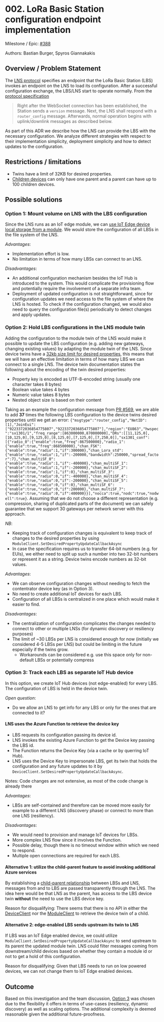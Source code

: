 # 002. LoRa Basic Station configuration endpoint implementation

Milestone / Epic: [#388](https://github.com/Azure/iotedge-lorawan-starterkit/issues/388)

Authors: Bastian Burger, Spyros Giannakakis

## Overview / Problem Statement

The [LNS protocol][lns-protocol] specifies an endpoint that the LoRa Basic Station (LBS) invokes an endpoint on the LNS to load its configuration. After a successful configuration exchange, the LBS/LNS start to operate normally. From the [protocol specification][lns-protocol]

> Right after the WebSocket connection has been established, the Station sends a `version` message. Next, the LNS shall respond with a `router_config` message. Afterwards, normal operation begins with uplink/downlink messages as described below.

As part of this ADR we describe how the LNS can provide the LBS with the necessary configuration. We
analyze different strategies with respect to their implementation simplicity, deployment simplicity
and how to detect updates to the configuration.

## Restrictions / limitations
- Twins have a limit of 32KB for desired properties.
- [Children devices](https://docs.microsoft.com/en-us/azure/iot-edge/iot-edge-as-gateway?view=iotedge-2020-11#parent-and-child-relationships) can only have one parent and a parent can have up to 100 children devices. 

## Possible solutions

### Option 1: Mount volume on LNS with the LBS configuration

Since the LNS runs as an IoT edge module, we can [use IoT Edge device local storage from a module](https://docs.microsoft.com/en-us/azure/iot-edge/how-to-access-host-storage-from-module?view=iotedge-2020-11). We would store the configuration of all LBSs in the file system of the LNS. 

*Advantages*:
- Implementation effort is low.
- No limitation in terms of how many LBSs can connect to an LNS. 

*Disadvantages*:
- An additional configuration mechanism besides the IoT Hub is introduced to the system. This would
  complicate the provisioning flow and potentially require the involvement of a separate infra team. 
- Deployment of updated configuration is not straightforward, since for configuration updates we
  need access to the file system of where the LNS is hosted. To check if the configuration changed,
  we would also need to query the configuration file(s) periodically to detect changes and apply updates.

### Option 2: Hold LBS configurations in the LNS module twin

Adding the configuration to the module twin of the LNS would make it possible to update the LBS configuration (e.g. adding new gateways, changing existing values) by adapting the module twin of the LNS. Since device twins have a [32kb size limit for desired properties](https://docs.microsoft.com/en-us/azure/iot-hub/iot-hub-devguide-device-twins#device-twin-size), this means that we will have an effective limitation in terms of how many LBS we can connect to a single LNS. The device twin documentation states the following about the encoding of the twin desired properties:

- Property key is encoded as UTF-8-encoded string (usually one character takes 8 bytes)
- Boolean value takes 4 bytes
- Numeric value takes 8 bytes
- Nested object size is based on their content

Taking as an example the configuration message from [PR #569](https://github.com/Azure/iotedge-lorawan-starterkit/pull/569), we are able to add **37** times the following LBS configuration to the device twins desired properties until we get an error: `{"msgtype":"router_config","NetID":[1],"JoinEui":["9223372036854775807","9223372036854775807"],"region":"EU863","hwspec":"sx1301/1","freq_range":[863000000,870000000],"DRs":[[11,125,0],[10,125,0],[9,125,0],[8,125,0],[7,125,0],[7,250,0]],"sx1301_conf":[{"radio_0":{"enable":true,"freq":867500000},"radio_1":{"enable":true,"freq":868500000},"chan_FSK":{"enable":true,"radio":1,"if":300000},"chan_Lora_std":{"enable":true,"radio":1,"if":-200000,"bandwidth":250000,"spread_factor":7},"chan_multiSF_0":{"enable":true,"radio":1,"if":-400000},"chan_multiSF_1":{"enable":true,"radio":1,"if":-200000},"chan_multiSF_2":{"enable":true,"radio":1,"if":0},"chan_multiSF_3":{"enable":true,"radio":0,"if":-400000},"chan_multiSF_4":{"enable":true,"radio":0,"if":-200000},"chan_multiSF_5":{"enable":true,"radio":0,"if":0},"chan_multiSF_6":{"enable":true,"radio":0,"if":200000},"chan_multiSF_7":{"enable":true,"radio":0,"if":400000}}],"nocca":true,"nodc":true,"nodwell":true}`. Assuming that we do not choose a different representation (e.g. compression, sharing of duplicated parts of the document) we can safely guarantee that we support 30 gateways per network server with this approach.

*NB*:
- Keeping track of configuration changes is equivalent to keep track of changes to the desired properties by using `ModuleClient.SetDesiredPropertyUpdateCallbackAsync`
- In case the specification requires us to transfer 64-bit numbers (e.g. for EUIs), we either need to split up such a number into two 32-bit numbers or represent it as a string. Device twins encode numbers as 32-bit values.

*Advantages*:
- We can observe configuration changes without needing to fetch the contentrator device key (as in
  Option 3).
- No need to create additional IoT devices for each LBS.
- Configuration of all LBSs is centralized in one place which would make it easier to find.  

*Disadvantages*:
- The centralization of configuration complicates the changes needed to connect to other or multiple
  LNSs (for dynamic discovery or resiliency purposes)
- The limit of ~30 LBSs per LNS is considered enough for now (initially we considered 4-5 LBSs per
  LNS) but could be limiting in the future especially if the twins grow.
  - Workarounds can be considered e.g. use this space only for non-default LBSs or potentially compress

### Option 3: Track each LBS as separate IoT Hub device

In this option, we create IoT Hub devices (not edge-enabled) for every LBS. The configuration of LBS
is held in the device twin.

*Open question*:
- Do we allow an LNS to get info for any LBS or only for the ones that are connected to it?

#### LNS uses the Azure Function to retrieve the device key

- LBS requests its configuration passing its device id.
- LNS invokes the existing Azure Function to get the Device key passing the LBS id.
- The Function returns the Device Key (via a cache or by querring IoT Hub).
- LNS uses the Device Key to impersonate LBS, get its twin that holds the configuration and any
  future updates to it by `DeviceClient.SetDesiredPropertyUpdateCallbackAsync`.

Notes: Code changes are not extensive, as most of the code change is already there

*Advantages*:
- LBSs are self-contained and therefore can be moved more easily for example to a different LNS (discovery
  phase) or connect to more than one LNS (resiliency).

*Disadvantages*:
- We would need to provision and manage IoT devices for LBSs.
- More complex LNS flow since it involves the Function.
- Possible delay, though there is no timeout window within which we need to respond. 
- Multiple open connections are required for each LBS.

#### Alternative 1: utilize the child-parent feature to avoid invoking additional Azure services

By establishing a [child-parent
relationship](https://docs.microsoft.com/en-us/azure/iot-edge/iot-edge-as-gateway?view=iotedge-2020-11#parent-and-child-relationships)
between LBSs and LNS, messages from and to LBS are passed transparently through the LNS. The idea
here would be that LNS as the parent, has access to the LBS device twin __without__ the need to use
the LBS device key. 

Reason for disqualifying: There seems that there is no API in either the
[DeviceClient](https://docs.microsoft.com/en-us/dotnet/api/microsoft.azure.devices.client.deviceclient?view=azure-dotnet)
nor the
[ModuleClient](https://docs.microsoft.com/en-us/dotnet/api/microsoft.azure.devices.client.moduleclient?view=azure-dotnet)
to retrieve the device twin of a child.

#### Alternative 2: edge-enabled LBS sends upstream its twin to LNS

If LBS was an IoT Edge enabled device, we could utilize
`ModuleClient.SetDesiredPropertyUpdateCallbackAsync` to send upstream to its parent the updated
module twin. LNS could filter messages coming from downstream/child devices based on whether they contain
a module id or not to get a hold of this configuration.  

Reason for disqualifying: Given that LBS needs to run on low powered devices, we can not change them to IoT Edge enabled devices.

## Outcome

Based on this investigation and the team discussion, [Option 3](#option-3-track-each-lbs-as-separate-iot-hub-device) was chosen due to the flexibility it
offers in terms of use-cases (resiliency, dynamic discovery) as well as scaling options. The
additional complexity is deemed reasonable given the additional future-proofness.

[lns-protocol]: https://lora-developers.semtech.com/build/software/lora-basics/lora-basics-for-gateways/?url=tcproto.html
